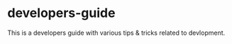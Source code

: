 # developers-guide
This is a developers guide with various tips &amp; tricks related to devlopment.
